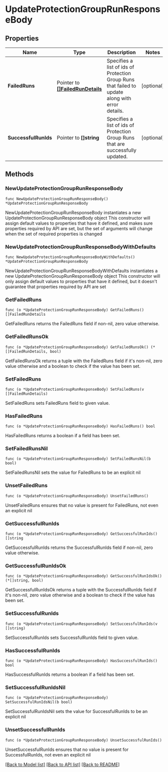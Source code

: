 # UpdateProtectionGroupRunResponseBody

## Properties

Name | Type | Description | Notes
------------ | ------------- | ------------- | -------------
**FailedRuns** | Pointer to [**[]FailedRunDetails**](FailedRunDetails.md) | Specifies a list of ids of Protection Group Runs that failed to update along with error details. | [optional] 
**SuccessfulRunIds** | Pointer to **[]string** | Specifies a list of ids of Protection Group Runs that are successfully updated. | [optional] 

## Methods

### NewUpdateProtectionGroupRunResponseBody

`func NewUpdateProtectionGroupRunResponseBody() *UpdateProtectionGroupRunResponseBody`

NewUpdateProtectionGroupRunResponseBody instantiates a new UpdateProtectionGroupRunResponseBody object
This constructor will assign default values to properties that have it defined,
and makes sure properties required by API are set, but the set of arguments
will change when the set of required properties is changed

### NewUpdateProtectionGroupRunResponseBodyWithDefaults

`func NewUpdateProtectionGroupRunResponseBodyWithDefaults() *UpdateProtectionGroupRunResponseBody`

NewUpdateProtectionGroupRunResponseBodyWithDefaults instantiates a new UpdateProtectionGroupRunResponseBody object
This constructor will only assign default values to properties that have it defined,
but it doesn't guarantee that properties required by API are set

### GetFailedRuns

`func (o *UpdateProtectionGroupRunResponseBody) GetFailedRuns() []FailedRunDetails`

GetFailedRuns returns the FailedRuns field if non-nil, zero value otherwise.

### GetFailedRunsOk

`func (o *UpdateProtectionGroupRunResponseBody) GetFailedRunsOk() (*[]FailedRunDetails, bool)`

GetFailedRunsOk returns a tuple with the FailedRuns field if it's non-nil, zero value otherwise
and a boolean to check if the value has been set.

### SetFailedRuns

`func (o *UpdateProtectionGroupRunResponseBody) SetFailedRuns(v []FailedRunDetails)`

SetFailedRuns sets FailedRuns field to given value.

### HasFailedRuns

`func (o *UpdateProtectionGroupRunResponseBody) HasFailedRuns() bool`

HasFailedRuns returns a boolean if a field has been set.

### SetFailedRunsNil

`func (o *UpdateProtectionGroupRunResponseBody) SetFailedRunsNil(b bool)`

 SetFailedRunsNil sets the value for FailedRuns to be an explicit nil

### UnsetFailedRuns
`func (o *UpdateProtectionGroupRunResponseBody) UnsetFailedRuns()`

UnsetFailedRuns ensures that no value is present for FailedRuns, not even an explicit nil
### GetSuccessfulRunIds

`func (o *UpdateProtectionGroupRunResponseBody) GetSuccessfulRunIds() []string`

GetSuccessfulRunIds returns the SuccessfulRunIds field if non-nil, zero value otherwise.

### GetSuccessfulRunIdsOk

`func (o *UpdateProtectionGroupRunResponseBody) GetSuccessfulRunIdsOk() (*[]string, bool)`

GetSuccessfulRunIdsOk returns a tuple with the SuccessfulRunIds field if it's non-nil, zero value otherwise
and a boolean to check if the value has been set.

### SetSuccessfulRunIds

`func (o *UpdateProtectionGroupRunResponseBody) SetSuccessfulRunIds(v []string)`

SetSuccessfulRunIds sets SuccessfulRunIds field to given value.

### HasSuccessfulRunIds

`func (o *UpdateProtectionGroupRunResponseBody) HasSuccessfulRunIds() bool`

HasSuccessfulRunIds returns a boolean if a field has been set.

### SetSuccessfulRunIdsNil

`func (o *UpdateProtectionGroupRunResponseBody) SetSuccessfulRunIdsNil(b bool)`

 SetSuccessfulRunIdsNil sets the value for SuccessfulRunIds to be an explicit nil

### UnsetSuccessfulRunIds
`func (o *UpdateProtectionGroupRunResponseBody) UnsetSuccessfulRunIds()`

UnsetSuccessfulRunIds ensures that no value is present for SuccessfulRunIds, not even an explicit nil

[[Back to Model list]](../README.md#documentation-for-models) [[Back to API list]](../README.md#documentation-for-api-endpoints) [[Back to README]](../README.md)


